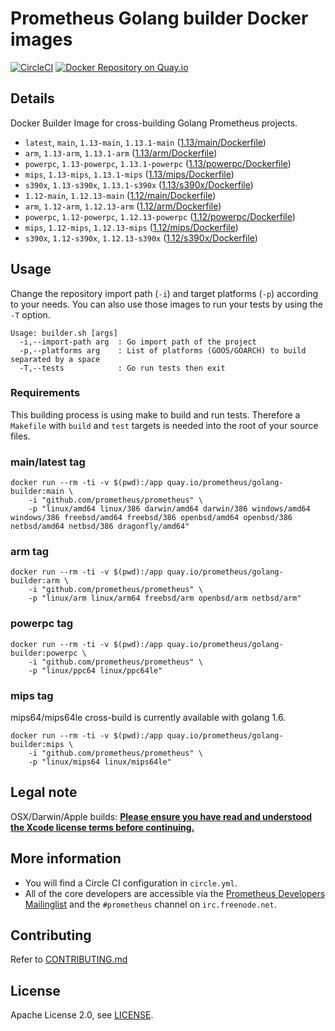 # Prometheus Golang builder Docker images

[![CircleCI](https://circleci.com/gh/prometheus/golang-builder/tree/master.svg?style=shield)][circleci]
[![Docker Repository on Quay.io](https://quay.io/repository/prometheus/golang-builder/status)][quayio]

## Details

Docker Builder Image for cross-building Golang Prometheus projects.

- `latest`, `main`, `1.13-main`, `1.13.1-main` ([1.13/main/Dockerfile](1.13/main/Dockerfile))
- `arm`, `1.13-arm`, `1.13.1-arm` ([1.13/arm/Dockerfile](1.13/arm/Dockerfile))
- `powerpc`, `1.13-powerpc`, `1.13.1-powerpc` ([1.13/powerpc/Dockerfile](1.13/powerpc/Dockerfile))
- `mips`, `1.13-mips`, `1.13.1-mips` ([1.13/mips/Dockerfile](1.13/mips/Dockerfile))
- `s390x`, `1.13-s390x`, `1.13.1-s390x` ([1.13/s390x/Dockerfile](1.13/s390x/Dockerfile))
- `1.12-main`, `1.12.13-main` ([1.12/main/Dockerfile](1.12/main/Dockerfile))
- `arm`, `1.12-arm`, `1.12.13-arm` ([1.12/arm/Dockerfile](1.12/arm/Dockerfile))
- `powerpc`, `1.12-powerpc`, `1.12.13-powerpc` ([1.12/powerpc/Dockerfile](1.12/powerpc/Dockerfile))
- `mips`, `1.12-mips`, `1.12.13-mips` ([1.12/mips/Dockerfile](1.12/mips/Dockerfile))
- `s390x`, `1.12-s390x`, `1.12.13-s390x` ([1.12/s390x/Dockerfile](1.12/s390x/Dockerfile))

## Usage

Change the repository import path (`-i`) and target platforms (`-p`) according to your needs.
You can also use those images to run your tests by using the `-T` option.

```
Usage: builder.sh [args]
  -i,--import-path arg  : Go import path of the project
  -p,--platforms arg    : List of platforms (GOOS/GOARCH) to build separated by a space
  -T,--tests            : Go run tests then exit
```

### Requirements

This building process is using make to build and run tests.
Therefore a `Makefile` with `build` and `test` targets is needed into the root of your source files.

### main/latest tag

```
docker run --rm -ti -v $(pwd):/app quay.io/prometheus/golang-builder:main \
    -i "github.com/prometheus/prometheus" \
    -p "linux/amd64 linux/386 darwin/amd64 darwin/386 windows/amd64 windows/386 freebsd/amd64 freebsd/386 openbsd/amd64 openbsd/386 netbsd/amd64 netbsd/386 dragonfly/amd64"
```

### arm tag

```
docker run --rm -ti -v $(pwd):/app quay.io/prometheus/golang-builder:arm \
    -i "github.com/prometheus/prometheus" \
    -p "linux/arm linux/arm64 freebsd/arm openbsd/arm netbsd/arm"
```

### powerpc tag

```
docker run --rm -ti -v $(pwd):/app quay.io/prometheus/golang-builder:powerpc \
    -i "github.com/prometheus/prometheus" \
    -p "linux/ppc64 linux/ppc64le"
```

### mips tag

mips64/mips64le cross-build is currently available with golang 1.6.

```
docker run --rm -ti -v $(pwd):/app quay.io/prometheus/golang-builder:mips \
    -i "github.com/prometheus/prometheus" \
    -p "linux/mips64 linux/mips64le"
```

## Legal note

OSX/Darwin/Apple builds:
**[Please ensure you have read and understood the Xcode license
   terms before continuing.](https://www.apple.com/legal/sla/docs/xcode.pdf)**

## More information

  * You will find a Circle CI configuration in `circle.yml`.
  * All of the core developers are accessible via the [Prometheus Developers Mailinglist](https://groups.google.com/forum/?fromgroups#!forum/prometheus-developers) and the `#prometheus` channel on `irc.freenode.net`.

## Contributing

Refer to [CONTRIBUTING.md](CONTRIBUTING.md)

## License

Apache License 2.0, see [LICENSE](LICENSE).

[quayio]: https://quay.io/repository/prometheus/golang-builder
[circleci]: https://circleci.com/gh/prometheus/golang-builder

